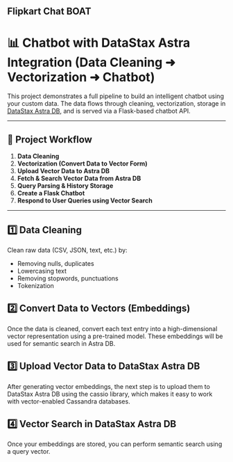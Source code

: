 ## Flipkart Chat BOAT

# 📊 Chatbot with DataStax Astra Integration (Data Cleaning ➜ Vectorization ➜ Chatbot)

This project demonstrates a full pipeline to build an intelligent chatbot using your custom data. The data flows through cleaning, vectorization, storage in [DataStax Astra DB](https://www.datastax.com/astra), and is served via a Flask-based chatbot API.

---

## 🔧 Project Workflow

1. **Data Cleaning**
2. **Vectorization (Convert Data to Vector Form)**
3. **Upload Vector Data to Astra DB**
4. **Fetch & Search Vector Data from Astra DB**
5. **Query Parsing & History Storage**
6. **Create a Flask Chatbot**
7. **Respond to User Queries using Vector Search**

---

## 1️⃣ Data Cleaning

Clean raw data (CSV, JSON, text, etc.) by:
- Removing nulls, duplicates
- Lowercasing text
- Removing stopwords, punctuations
- Tokenization


## 2️⃣ Convert Data to Vectors (Embeddings)

Once the data is cleaned, convert each text entry into a high-dimensional vector representation using a pre-trained model. 
These embeddings will be used for semantic search in Astra DB.


## 3️⃣ Upload Vector Data to DataStax Astra DB

After generating vector embeddings, the next step is to upload them to DataStax Astra DB using the cassio library, which makes it easy to work with vector-enabled Cassandra databases.


## 4️⃣ Vector Search in DataStax Astra DB

Once your embeddings are stored, you can perform semantic search using a query vector.
